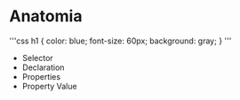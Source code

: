 # Anatomia


'''css
h1 {
    color: blue;
    font-size: 60px;
    background: gray;
}
'''

* Selector
* Declaration
* Properties
* Property Value